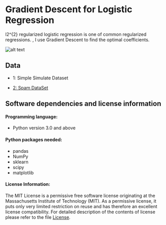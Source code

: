 # Gradient Descent for Logistic Regression 

l2^{2} regularized logistic regression is one of common regularized regressions. 
, I use Gradient Descent to find the optimal coefficients. 

![alt text](screenshots/1 "Description goes here")



## Data

- 1: Simple Simulate Dataset

- [2: Spam DataSet](https://statweb.stanford.edu/~tibs/ElemStatLearn/datasets/spam.data)



## Software dependencies and license information
#### Programming language: 

- Python version 3.0 and above 

#### Python packages needed:

- pandas
- NumPy
- sklearn
- scipy 
- matplotlib 

#### License Information:
The MIT License is a permissive free software license originating at the Massachusetts Institute of Technology (MIT). As a permissive license, it puts only very limited restriction on reuse and has therefore an excellent license compatibility. For detailed description of the contents of license please refer to the file [License](https://github.com/wangbeiqi199159/analyze-of-seattle-airbnb-hosts/blob/master/LICENSE).
